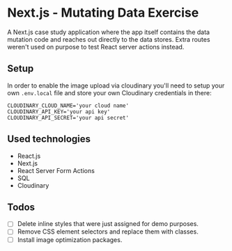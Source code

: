 # Next.js - Mutating Data Exercise
A Next.js case study application where the app itself contains the data mutation code and reaches out directly to the data stores. Extra routes weren't used on purpose to test React server actions instead.

## Setup
In order to enable the image upload via cloudinary you'll need to setup your own `.env.local` file and store your own Cloudinary credentials in there:
```
CLOUDINARY_CLOUD_NAME='your cloud name'
CLOUDINARY_API_KEY='your api key'
CLOUDINARY_API_SECRET='your api secret'
```

## Used technologies
- React.js
- Next.js
- React Server Form Actions
- SQL
- Cloudinary

## Todos
- [ ] Delete inline styles that were just assigned for demo purposes.
- [ ] Remove CSS element selectors and replace them with classes.
- [ ] Install image optimization packages.